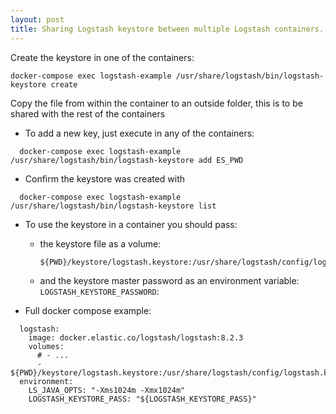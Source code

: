 ```yaml
---
layout: post
title: Sharing Logstash keystore between multiple Logstash containers.
---
```


Create the keystore in one of the containers:

```
docker-compose exec logstash-example /usr/share/logstash/bin/logstash-keystore create
```

Copy the file from within the container to an outside folder, this is to be shared with the rest of the containers
  - To add a new key, just execute in any of the containers:
  ```
    docker-compose exec logstash-example /usr/share/logstash/bin/logstash-keystore add ES_PWD
  ```
  - Confirm the keystore was created with 
  ```
    docker-compose exec logstash-example /usr/share/logstash/bin/logstash-keystore list
  ```

  - To use the keystore in a container you should pass: 
    - the keystore file as a volume:
      ```
      ${PWD}/keystore/logstash.keystore:/usr/share/logstash/config/logstash.keystore` 
      ```
    - and the keystore master password as an environment variable: <kbd>`LOGSTASH_KEYSTORE_PASSWORD`</kbd>:
    
  - Full docker compose example:
  ```YML
    logstash:
      image: docker.elastic.co/logstash/logstash:8.2.3
      volumes:
        # - ...
        - ${PWD}/keystore/logstash.keystore:/usr/share/logstash/config/logstash.keystore
    environment:
      LS_JAVA_OPTS: "-Xms1024m -Xmx1024m"
      LOGSTASH_KEYSTORE_PASS: "${LOGSTASH_KEYSTORE_PASS}"
  ```